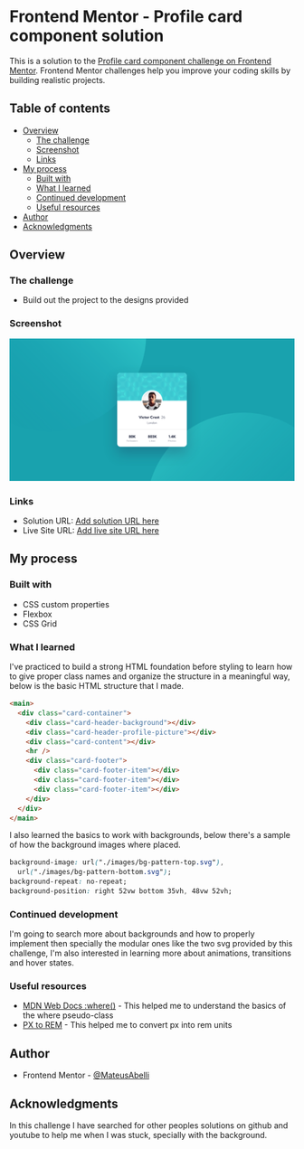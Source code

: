 # Frontend Mentor - Profile card component solution

This is a solution to the [Profile card component challenge on Frontend Mentor](https://www.frontendmentor.io/challenges/profile-card-component-cfArpWshJ). Frontend Mentor challenges help you improve your coding skills by building realistic projects.

## Table of contents

- [Overview](#overview)
  - [The challenge](#the-challenge)
  - [Screenshot](#screenshot)
  - [Links](#links)
- [My process](#my-process)
  - [Built with](#built-with)
  - [What I learned](#what-i-learned)
  - [Continued development](#continued-development)
  - [Useful resources](#useful-resources)
- [Author](#author)
- [Acknowledgments](#acknowledgments)

## Overview

### The challenge

- Build out the project to the designs provided

### Screenshot

![](./images/screenshot.png)

### Links

- Solution URL: [Add solution URL here](https://your-solution-url.com)
- Live Site URL: [Add live site URL here](https://your-live-site-url.com)

## My process

### Built with

- CSS custom properties
- Flexbox
- CSS Grid

### What I learned

I've practiced to build a strong HTML foundation before styling to learn how to give proper class names and organize the structure in a meaningful way, below is the basic HTML structure that I made.

```html
<main>
  <div class="card-container">
    <div class="card-header-background"></div>
    <div class="card-header-profile-picture"></div>
    <div class="card-content"></div>
    <hr />
    <div class="card-footer">
      <div class="card-footer-item"></div>
      <div class="card-footer-item"></div>
      <div class="card-footer-item"></div>
    </div>
  </div>
</main>
```

I also learned the basics to work with backgrounds, below there's a sample of how the background images where placed.

```css
background-image: url("./images/bg-pattern-top.svg"),
  url("./images/bg-pattern-bottom.svg");
background-repeat: no-repeat;
background-position: right 52vw bottom 35vh, 48vw 52vh;
```

### Continued development

I'm going to search more about backgrounds and how to properly implement then specially the modular ones like the two svg provided by this challenge, I'm also interested in learning more about animations, transitions and hover states.

### Useful resources

- [MDN Web Docs :where()](https://developer.mozilla.org/en-US/docs/Web/CSS/:where) - This helped me to understand the basics of the where pseudo-class
- [PX to REM](https://nekocalc.com/px-to-rem-converter) - This helped me to convert px into rem units

## Author

- Frontend Mentor - [@MateusAbelli](https://www.frontendmentor.io/profile/mateusabelli)

## Acknowledgments

In this challenge I have searched for other peoples solutions on github and youtube to help me when I was stuck, specially with the background.

